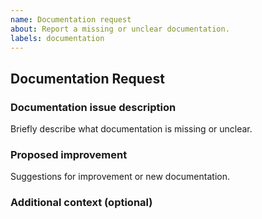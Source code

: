 ```yaml
---
name: Documentation request
about: Report a missing or unclear documentation.
labels: documentation
---
```

## Documentation Request

### Documentation issue description
Briefly describe what documentation is missing or unclear.

### Proposed improvement
Suggestions for improvement or new documentation.

### Additional context (optional)
